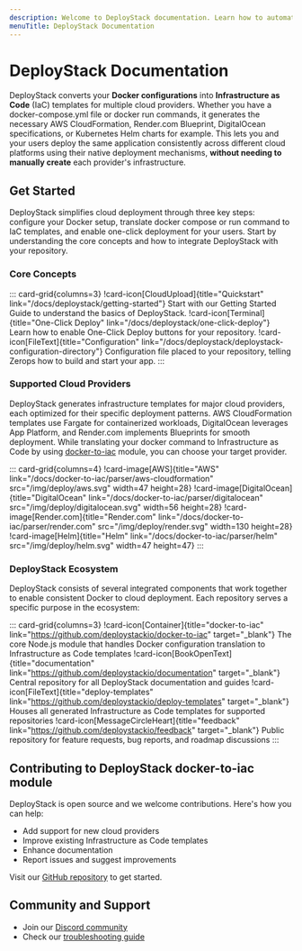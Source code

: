 ```yaml
---
description: Welcome to DeployStack documentation. Learn how to automate Docker Compose deployments across cloud providers with Infrastructure as Code templates and one-click deployments.
menuTitle: DeployStack Documentation
---
```


# DeployStack Documentation

DeployStack converts your **Docker configurations** into **Infrastructure as Code** (IaC) templates for multiple cloud providers. Whether you have a docker-compose.yml file or docker run commands, it generates the necessary AWS CloudFormation, Render.com Blueprint, DigitalOcean specifications, or Kubernetes Helm charts for example. This lets you and your users deploy the same application consistently across different cloud platforms using their native deployment mechanisms, **without needing to manually create** each provider's infrastructure.

## Get Started

DeployStack simplifies cloud deployment through three key steps: configure your Docker setup, translate docker compose or run command to IaC templates, and enable one-click deployment for your users. Start by understanding the core concepts and how to integrate DeployStack with your repository.

### Core Concepts

::: card-grid{columns=3}
!card-icon[CloudUpload]{title="Quickstart" link="/docs/deploystack/getting-started"}
Start with our Getting Started Guide to understand the basics of DeployStack.
!card-icon[Terminal]{title="One-Click Deploy" link="/docs/deploystack/one-click-deploy"}
Learn how to enable One-Click Deploy buttons for your repository.
!card-icon[FileText]{title="Configuration" link="/docs/deploystack/deploystack-configuration-directory"}
Configuration file placed to your repository, telling Zerops how to build and start your app.
:::

### Supported Cloud Providers

DeployStack generates infrastructure templates for major cloud providers, each optimized for their specific deployment patterns. AWS CloudFormation templates use Fargate for containerized workloads, DigitalOcean leverages App Platform, and Render.com implements Blueprints for smooth deployment. While translating your docker command to Infrastructure as Code by using [docker-to-iac](/docs/docker-to-iac/index.md) module, you can choose your target provider.

::: card-grid{columns=4}
!card-image[AWS]{title="AWS" link="/docs/docker-to-iac/parser/aws-cloudformation" src="/img/deploy/aws.svg" width=47 height=28}
!card-image[DigitalOcean]{title="DigitalOcean" link="/docs/docker-to-iac/parser/digitalocean" src="/img/deploy/digitalocean.svg" width=56 height=28}
!card-image[Render.com]{title="Render.com" link="/docs/docker-to-iac/parser/render.com" src="/img/deploy/render.svg" width=130 height=28}
!card-image[Helm]{title="Helm" link="/docs/docker-to-iac/parser/helm" src="/img/deploy/helm.svg" width=47 height=47}
:::

### DeployStack Ecosystem

DeployStack consists of several integrated components that work together to enable consistent Docker to cloud deployment. Each repository serves a specific purpose in the ecosystem:

::: card-grid{columns=3}
!card-icon[Container]{title="docker-to-iac" link="https://github.com/deploystackio/docker-to-iac" target="_blank"}
The core Node.js module that handles Docker configuration translation to Infrastructure as Code templates
!card-icon[BookOpenText]{title="documentation" link="https://github.com/deploystackio/documentation" target="_blank"}
Central repository for all DeployStack documentation and guides
!card-icon[FileText]{title="deploy-templates" link="https://github.com/deploystackio/deploy-templates" target="_blank"}
Houses all generated Infrastructure as Code templates for supported repositories
!card-icon[MessageCircleHeart]{title="feedback" link="https://github.com/deploystackio/feedback" target="_blank"}
Public repository for feature requests, bug reports, and roadmap discussions
:::

## Contributing to DeployStack docker-to-iac module

DeployStack is open source and we welcome contributions. Here's how you can help:

- Add support for new cloud providers
- Improve existing Infrastructure as Code templates
- Enhance documentation
- Report issues and suggest improvements

Visit our [GitHub repository](https://github.com/deploystackio/docker-to-iac) to get started.

## Community and Support

- Join our [Discord community](https://discord.gg/UjFWwByB)
- Check our [troubleshooting guide](/docs/deploystack/troubleshooting.md)

